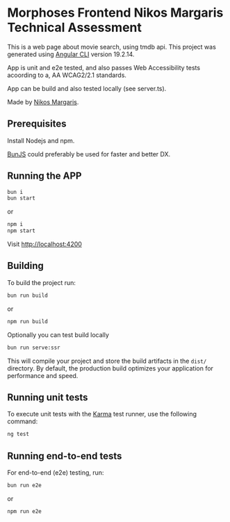 # Morphoses Frontend Nikos Margaris Technical Assessment

This is a web page about movie search, using tmdb api.
This project was generated using [Angular CLI](https://github.com/angular/angular-cli) version 19.2.14.

App is unit and e2e tested, and also passes Web Accessibility tests acoording to a, AA WCAG2/2.1 standards.

App can be build and also tested locally (see server.ts).

Made by [Nikos Margaris](https://margaris23.github.io/digital-cv/).

## Prerequisites

Install Nodejs and npm.

[BunJS](https://bun.sh/) could preferably be used for faster and better DX.

## Running the APP

```bash
bun i
bun start
```

or

```bash
npm i
npm start
```

Visit [http://localhost:4200](http://localhost:4200)

## Building

To build the project run:

```bash
bun run build
```

or

```bash
npm run build
```

Optionally you can test build locally

```bash
bun run serve:ssr
```

This will compile your project and store the build artifacts in the `dist/` directory.
By default, the production build optimizes your application for performance and speed.


## Running unit tests

To execute unit tests with the [Karma](https://karma-runner.github.io) test runner, use the following command:

```bash
ng test
```

## Running end-to-end tests

For end-to-end (e2e) testing, run:

```bash
bun run e2e
```

or

```bash
npm run e2e
```


